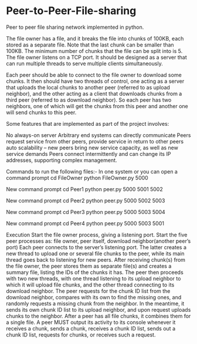 # Peer-to-Peer-File-sharing
Peer to peer file sharing network implemented in python.

The file owner has a file, and it breaks the file into chunks of 100KB, each stored as a separate file. Note that the last chunk can be smaller than 100KB. The minimum number of chunks that the file can be split into is 5. The file owner listens on a TCP port. It should be designed as a server that can run multiple threads to serve multiple clients simultaneously.

Each peer should be able to connect to the file owner to download some chunks. It then should have two threads of control, one acting as a server that uploads the local chunks to another peer (referred to as upload neighbor), and the other acting as a client that downloads chunks from a third peer (referred to as download neighbor).
So each peer has two neighbors, one of which will get the chunks from this peer and another one will send chunks to this peer.

Some features that are implemented as part of the project involves:

No always-on server
Arbitrary end systems can directly communicate
Peers request service from other peers, provide service in return to other peers
auto scalability – new peers bring new service capacity, as well as new service demands
Peers connect intermittently and can change its IP addresses, supporting complex management.


Commands to run the following files:-
In one system or you can open a command prompt
cd FileOwner
python FileOwner.py 5000 

New command prompt
cd Peer1
python peer.py 5000 5001 5002

New command prompt
cd Peer2
python peer.py 5000 5002 5003

New command prompt
cd Peer3
python peer.py 5000 5003 5004

New command prompt
cd Peer4
python peer.py 5000 5003 5001

Execution
Start the file owner process, giving a listening port.
Start the five peer processes as: file owner, peer itself, download neighbor(another peer’s port)
Each peer connects to the server’s listening port.
The latter creates a new thread to upload one or several file chunks to the peer, while its main thread goes back to listening for new peers.
After receiving chunk(s) from the file owner, the peer stores them as separate file(s) and creates a summary file, listing the IDs of the chunks it has.
The peer then proceeds with two new threads, with one thread listening to its upload neighbor to which it will upload file chunks, and the other thread connecting to its download neighbor.
The peer requests for the chunk ID list from the download neighbor, compares with its own to find the missing ones, and randomly requests a missing chunk from the neighbor. In the meantime, it sends its own chunk ID list to its upload neighbor, and upon request uploads chunks to the neighbor.
After a peer has all file chunks, it combines them for a single file.
A peer MUST output its activity to its console whenever it receives a chunk, sends a chunk, receives a chunk ID list, sends out a chunk ID list, requests for chunks, or receives such a request.
